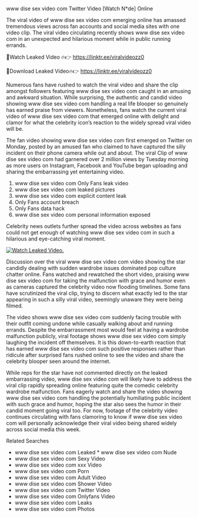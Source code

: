 ﻿﻿www dise sex video com Twitter Video [Watch N*de] Online

The viral video of ﻿﻿www dise sex video com emerging online has amassed tremendous views across fan accounts and social media sites with one video clip. The viral video circulating recently shows ﻿﻿www dise sex video com in an unexpected and hilarious moment while in public running errands. 

🔴Watch Leaked Video 🔥👉  https://linktr.ee/viralvideozz0 

🔴Download Leaked Video🔥👉  https://linktr.ee/viralvideozz0 

Numerous fans have rushed to watch the viral video and share the clip amongst followers featuring ﻿﻿www dise sex video com caught in an amusing and awkward situation. While surprising, the authentic and candid video showing ﻿﻿www dise sex video com handling a real life blooper so genuinely has earned praise from viewers. Nonetheless, fans watch the current viral video of ﻿﻿www dise sex video com that emerged online with delight and clamor for what the celebrity icon’s reaction to the widely spread viral video will be.

The fan video showing ﻿﻿www dise sex video com first emerged on Twitter on Monday, posted by an amused fan who claimed to have captured the silly incident on their phone camera while out and about. The viral Clip of ﻿﻿www dise sex video com had garnered over 2 million views by Tuesday morning as more users on Instagram, Facebook and YouTube began uploading and sharing the embarrassing yet entertaining video. 

1. ﻿﻿www dise sex video com Only Fans leak video
2. ﻿﻿www dise sex video com leaked pictures
3. ﻿﻿www dise sex video com explicit content leak
4. Only Fans account breach
5. Only Fans data hack
6. ﻿﻿www dise sex video com personal information exposed

Celebrity news outlets further spread the video across websites as fans could not get enough of watching ﻿﻿www dise sex video com in such a hilarious and eye-catching viral moment. 

[![Watch Leaked Video.](https://miro.medium.com/v2/resize:fit:828/format:webp/1*cilzJN44JGOrTw9NJCrNHA.gif "Watch Leaked Video")](https://linktr.ee/viralvideozz0)

Discussion over the viral ﻿﻿www dise sex video com video showing the star candidly dealing with sudden wardrobe issues dominated pop culture chatter online. Fans watched and rewatched the short video, praising ﻿﻿www dise sex video com for taking the malfunction with grace and humor even as cameras captured the celebrity video now flooding timelines. Some fans have scrutinized the viral clip, trying to discern what exactly led to the star appearing in such a silly viral video, seemingly unaware they were being filmed.

The video shows ﻿﻿www dise sex video com suddenly facing trouble with their outfit coming undone while casually walking about and running errands. Despite the embarrassment most would feel at having a wardrobe malfunction publicly, viral footage shows ﻿﻿www dise sex video com simply laughing the incident off themselves. It is this down-to-earth reaction that has earned ﻿﻿www dise sex video com such positive responses rather than ridicule after surprised fans rushed online to see the video and share the celebrity blooper seen around the internet.  

While reps for the star have not commented directly on the leaked embarrassing video, ﻿﻿www dise sex video com will likely have to address the viral clip rapidly spreading online featuring quite the comedic celebrity wardrobe malfunction. Fans eagerly watch and share the video showing ﻿﻿www dise sex video com handling the potentially humiliating public incident with such grace and humor, hoping the star also sees the humor in their candid moment going viral too. For now, footage of the celebrity video continues circulating with fans clamoring to know if ﻿﻿www dise sex video com will personally acknowledge their viral video being shared widely across social media this week.

Related Searches
* ﻿﻿www dise sex video com Leaked
﻿* ﻿www dise sex video com Nude
* ﻿﻿www dise sex video com Sexy Video
* ﻿﻿www dise sex video com xxx Video
* ﻿﻿www dise sex video com Porn
* ﻿﻿www dise sex video com Adult Video
* ﻿﻿www dise sex video com Shower Video
* ﻿﻿www dise sex video com Twitter Video
* ﻿﻿www dise sex video com Onlyfans Video
* ﻿﻿www dise sex video com Leaks
* ﻿﻿www dise sex video com Photos